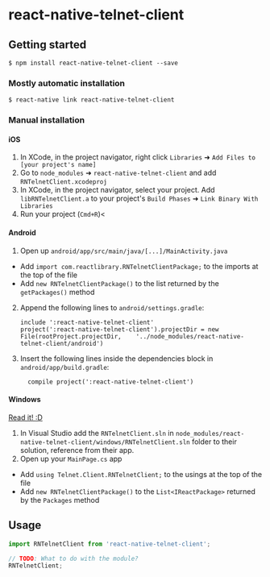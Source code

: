 
# react-native-telnet-client

## Getting started

`$ npm install react-native-telnet-client --save`

### Mostly automatic installation

`$ react-native link react-native-telnet-client`

### Manual installation


#### iOS

1. In XCode, in the project navigator, right click `Libraries` ➜ `Add Files to [your project's name]`
2. Go to `node_modules` ➜ `react-native-telnet-client` and add `RNTelnetClient.xcodeproj`
3. In XCode, in the project navigator, select your project. Add `libRNTelnetClient.a` to your project's `Build Phases` ➜ `Link Binary With Libraries`
4. Run your project (`Cmd+R`)<

#### Android

1. Open up `android/app/src/main/java/[...]/MainActivity.java`
  - Add `import com.reactlibrary.RNTelnetClientPackage;` to the imports at the top of the file
  - Add `new RNTelnetClientPackage()` to the list returned by the `getPackages()` method
2. Append the following lines to `android/settings.gradle`:
  	```
  	include ':react-native-telnet-client'
  	project(':react-native-telnet-client').projectDir = new File(rootProject.projectDir, 	'../node_modules/react-native-telnet-client/android')
  	```
3. Insert the following lines inside the dependencies block in `android/app/build.gradle`:
  	```
      compile project(':react-native-telnet-client')
  	```

#### Windows
[Read it! :D](https://github.com/ReactWindows/react-native)

1. In Visual Studio add the `RNTelnetClient.sln` in `node_modules/react-native-telnet-client/windows/RNTelnetClient.sln` folder to their solution, reference from their app.
2. Open up your `MainPage.cs` app
  - Add `using Telnet.Client.RNTelnetClient;` to the usings at the top of the file
  - Add `new RNTelnetClientPackage()` to the `List<IReactPackage>` returned by the `Packages` method


## Usage
```javascript
import RNTelnetClient from 'react-native-telnet-client';

// TODO: What to do with the module?
RNTelnetClient;
```
  